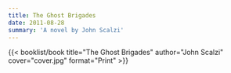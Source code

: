 ```yaml
---
title: The Ghost Brigades
date: 2011-08-28
summary: 'A novel by John Scalzi'
---
```


{{< booklist/book
title="The Ghost Brigades"
author="John Scalzi"
cover="cover.jpg"
format="Print" >}}
